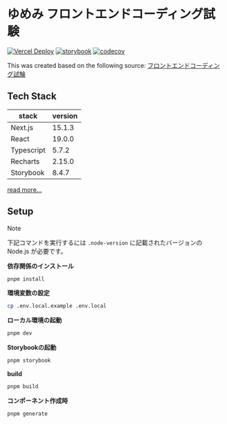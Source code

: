 # ゆめみ フロントエンドコーディング試験

[![Vercel Deploy](https://deploy-badge.vercel.app/vercel/yumemi-front-end-coding-test)](https://yumemi-front-end-coding-test.vercel.app/)
[![storybook](https://raw.githubusercontent.com/storybooks/brand/master/badge/badge-storybook.svg)](https://main--676f8a2eefba37fca3dea243.chromatic.com)
[![codecov](https://codecov.io/github/alpaca1231/yumemi-front-end-coding-test/graph/badge.svg?token=COZH4M5YNL)](https://codecov.io/github/alpaca1231/yumemi-front-end-coding-test)

This was created based on the following source: [フロントエンドコーディング試験](https://yumemi.notion.site/0e9ef27b55704d7882aab55cc86c999d)

## Tech Stack

| stack      | version |
| ---------- | ------- |
| Next.js    | 15.1.3  |
| React      | 19.0.0  |
| Typescript | 5.7.2   |
| Recharts   | 2.15.0  |
| Storybook  | 8.4.7   |

[read more...](./package.json)

## Setup

> [!NOTE]
> 下記コマンドを実行するには `.node-version` に記載されたバージョンの Node.js が必要です。

**依存関係のインストール**

```sh
pnpm install
```

**環境変数の設定**

```sh
cp .env.local.example .env.local
```

**ローカル環境の起動**

```sh
pnpm dev
```

**Storybookの起動**

```sh
pnpm storybook
```

**build**

```sh
pnpm build
```

**コンポーネント作成時**

```sh
pnpm generate
```
